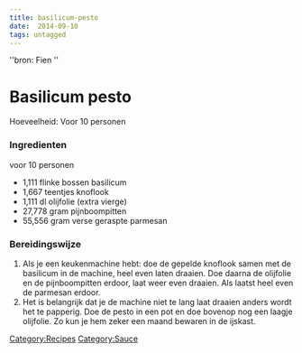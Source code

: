 ```yaml
---
title: basilicum-pesto
date:  2014-09-10
tags: untagged
---
```

''bron: Fien ''

Basilicum pesto
===============

Hoeveelheid: Voor 10 personen

### Ingredienten

voor 10 personen

-   1,111 flinke bossen basilicum
-   1,667 teentjes knoflook
-   1,111 dl olijfolie (extra vierge)
-   27,778 gram pijnboompitten
-   55,556 gram verse geraspte parmesan

### Bereidingswijze

1.  Als je een keukenmachine hebt: doe de gepelde knoflook samen met de
    basilicum in de machine, heel even laten draaien. Doe daarna de
    olijfolie en de pijnboompitten erdoor, laat weer even draaien. Als
    laatst heel even de parmesan erdoor.
2.  Het is belangrijk dat je de machine niet te lang laat draaien anders
    wordt het te papperig. Doe de pesto in een pot en doe bovenop nog
    een laagje olijfolie. Zo kun je hem zeker een maand bewaren in de
    ijskast.

<Category:Recipes> <Category:Sauce>

